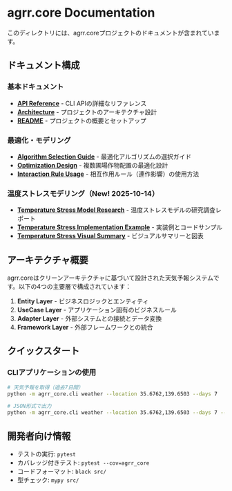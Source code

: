 # agrr.core Documentation

このディレクトリには、agrr.coreプロジェクトのドキュメントが含まれています。

## ドキュメント構成

### 基本ドキュメント

- **[API Reference](api/README.md)** - CLI APIの詳細なリファレンス
- **[Architecture](../ARCHITECTURE.md)** - プロジェクトのアーキテクチャ設計
- **[README](../README.md)** - プロジェクトの概要とセットアップ

### 最適化・モデリング

- **[Algorithm Selection Guide](algorithm_selection_guide.md)** - 最適化アルゴリズムの選択ガイド
- **[Optimization Design](optimization_design_multi_field_crop_allocation.md)** - 複数圃場作物配置の最適化設計
- **[Interaction Rule Usage](INTERACTION_RULE_USAGE.md)** - 相互作用ルール（連作影響）の使用方法

### 温度ストレスモデリング（New! 2025-10-14）

- **[Temperature Stress Model Research](TEMPERATURE_STRESS_MODEL_RESEARCH.md)** - 温度ストレスモデルの研究調査レポート
- **[Temperature Stress Implementation Example](TEMPERATURE_STRESS_IMPLEMENTATION_EXAMPLE.md)** - 実装例とコードサンプル
- **[Temperature Stress Visual Summary](TEMPERATURE_STRESS_VISUAL_SUMMARY.md)** - ビジュアルサマリーと図表

## アーキテクチャ概要

agrr.coreはクリーンアーキテクチャに基づいて設計された天気予報システムです。以下の4つの主要層で構成されています：

1. **Entity Layer** - ビジネスロジックとエンティティ
2. **UseCase Layer** - アプリケーション固有のビジネスルール
3. **Adapter Layer** - 外部システムとの接続とデータ変換
4. **Framework Layer** - 外部フレームワークとの統合

## クイックスタート

### CLIアプリケーションの使用

```bash
# 天気予報を取得（過去7日間）
python -m agrr_core.cli weather --location 35.6762,139.6503 --days 7

# JSON形式で出力
python -m agrr_core.cli weather --location 35.6762,139.6503 --days 7 --json
```

## 開発者向け情報

- テストの実行: `pytest`
- カバレッジ付きテスト: `pytest --cov=agrr_core`
- コードフォーマット: `black src/`
- 型チェック: `mypy src/`

